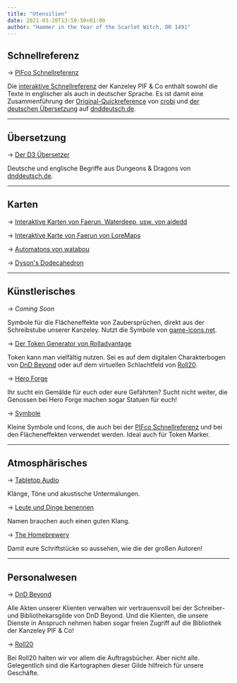 ```yaml
---
title: "Utensilien"
date: 2021-03-20T13:59:50+01:00
author: "Hammer in the Year of the Scarlet Witch, DR 1491"
---
```


## Schnellreferenz

&#8594; [PIFco Schnellreferenz](/quickref.html)

Die [interaktive Schnellreferenz](/quickref.html) der Kanzeley PIF & Co enthält sowohl die Texte in englischer als auch in deutscher Sprache. Es ist damit eine Zusammenführung der [Original-Quickreference](https://crobi.github.io/dnd5e-quickref/) von [crobi](https://github.com/crobi) und [der deutschen Übersetzung](https://www.dnddeutsch.de/schnellreferenz_uebersicht/) auf [dnddeutsch.de](https://www.dnddeutsch.de).

___
## Übersetzung

&#8594; [Der D3 Übersetzer](https://www.dnddeutsch.de/uebersetzer/)

Deutsche und englische Begriffe aus Dungeons & Dragons von [dnddeutsch.de](https://www.dnddeutsch.de).
___
## Karten

&#8594; [Interaktive Karten von Faerun, Waterdeep, usw. von aidedd](https://www.aidedd.org/atlas/index.php?map=R&l=1)

&#8594; [Interaktive Karte von Faerun von LoreMaps](https://loremaps.azurewebsites.net/Maps/Faerun)

&#8594; [Automatons von watabou](https://watabou.itch.io/)

&#8594; [Dyson's Dodecahedron](https://dysonlogos.blog/)

___
## Künstlerisches

&#8594; _Coming Soon_

Symbole für die Flächeneffekte von Zaubersprüchen, direkt aus der Schreibstube unserer Kanzeley. Nutzt die Symbole von [game-icons.net](https://game-icons.net/).

&#8594; [Der Token Generator von Rolladvantage](http://rolladvantage.com/tokenstamp/)

Token kann man vielfältig nutzen. Sei es auf dem digitalen Charakterbogen von [DnD Beyond](https://www.dndbeyond.com/) oder auf dem virtuellen Schlachtfeld von [Roll20](https://roll20.net/).

&#8594; [Hero Forge](https://www.heroforge.com/)

Ihr sucht ein Gemälde für euch oder eure Gefährten? Sucht nicht weiter, die Genossen bei Hero Forge machen sogar Statuen für euch!

&#8594; [Symbole](https://game-icons.net/)

Kleine Symbole und Icons, die auch bei der [PIFco Schnellreferenz](/quickref.html) und bei den Flächeneffekten verwendet werden. Ideal auch für Token Marker.

---
## Atmosphärisches

&#8594; [Tabletop Audio](https://tabletopaudio.com/)

Klänge, Töne und akustische Untermalungen.

&#8594; [Leute und Dinge benennen](https://www.fantasynamegenerators.com/)

Namen brauchen auch einen guten Klang.

&#8594; [The Homebrewery](https://homebrewery.naturalcrit.com/)

Damit eure Schriftstücke so aussehen, wie die der großen Autoren!

___
## Personalwesen

&#8594; [DnD Beyond](https://www.dndbeyond.com/)

Alle Akten unserer Klienten verwalten wir vertrauensvoll bei der Schreiber- und Bibliothekarsgilde von DnD Beyond. Und die Klienten, die unsere Dienste in Anspruch nehmen haben sogar freien Zugriff auf die Bibliothek der Kanzeley PIF & Co!

&#8594; [Roll20](https://roll20.net/)

Bei Roll20 halten wir vor allem die Auftragsbücher. Aber nicht alle. Gelegentlich sind die Kartographen dieser Gilde hilfreich für unsere Geschäfte.
